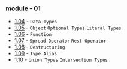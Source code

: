 ### module - 01

- [1.04](./module_01/src/1.4.ts) - `Data Types`
- [1.05](./module_01/src/1.5.ts) - `Object` `Optional Types` `Literal Types`
- [1.06](./module_01/src/1.6.ts) - `Function`
- [1.07](./module_01/src/1.7.ts) - `Spread Operator` `Rest Operator`
- [1.08](./module_01/src/1.8.ts) - `Destructuring`
- [1.09](./module_01/src/1.9.ts) - `Type Alias`
- [1.10](./module_01/src/1.10.ts) - `Union Types` `Intersection Types`
